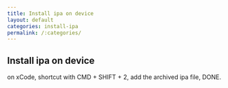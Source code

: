 ```yaml
---
title: Install ipa on device
layout: default
categories: install-ipa
permalink: /:categories/
---
```


## Install ipa on device

on xCode, shortcut with CMD + SHIFT + 2,  add the archived ipa file, DONE.